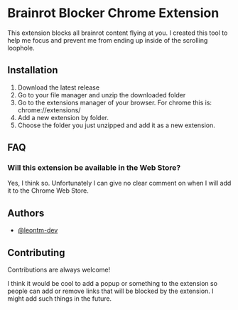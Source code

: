 # Brainrot Blocker Chrome Extension

This extension blocks all brainrot content flying at you. I created this tool to help me focus and prevent me from ending up inside of the scrolling loophole.

## Installation

1. Download the latest release
2. Go to your file manager and unzip the downloaded folder
3. Go to the extensions manager of your browser. For chrome this is: chrome://extensions/
4. Add a new extension by folder.
5. Choose the folder you just unzipped and add it as a new extension.

## FAQ

### Will this extension be available in the Web Store?

Yes, I think so. Unfortunately I can give no clear comment on when I will add it to the Chrome Web Store.

## Authors

- [@leontm-dev](https://www.github.com/leontm-dev)

## Contributing

Contributions are always welcome!

I think it would be cool to add a popup or something to the extension so people can add or remove links that will be blocked by the extension. I might add such things in the future.

